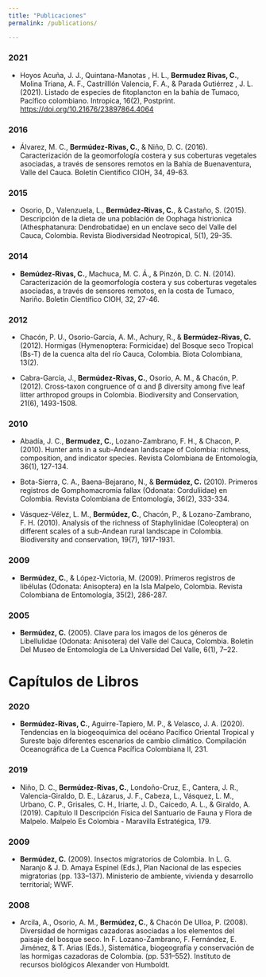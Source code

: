 ```yaml
---
title: "Publicaciones"
permalink: /publications/

---
```


### 2021
* Hoyos Acuña, J. J., Quintana-Manotas , H. L., **Bermudez Rivas, C.**, Molina Triana, A. F., Castrilllón Valencia, F. A., & Parada Gutiérrez , J. L. (2021). Listado de especies de fitoplancton en la bahía de Tumaco, Pacífico colombiano. Intropica, 16(2), Postprint. https://doi.org/10.21676/23897864.4064

### 2016
* Álvarez, M. C., **Bermúdez-Rivas, C.**, & Niño, D. C. (2016). Caracterización de la geomorfología costera y sus coberturas vegetales asociadas, a través de sensores remotos en la Bahía de Buenaventura, Valle del Cauca. Boletín Científico CIOH, 34, 49-63.

### 2015
* Osorio, D., Valenzuela, L., **Bermúdez-Rivas, C.**, & Castaño, S. (2015). Descripción de la dieta de una población de Oophaga histrionica (Athesphatanura: Dendrobatidae) en un enclave seco del Valle del Cauca, Colombia. Revista Biodiversidad Neotropical, 5(1), 29-35.

### 2014 
* **Bemúdez-Rivas, C.**, Machuca, M. C. Á., & Pinzón, D. C. N. (2014). Caracterización de la geomorfología costera y sus coberturas vegetales asociadas, a través de sensores remotos, en la costa de Tumaco, Nariño. Boletín Científico CIOH, 32, 27-46.

### 2012
* Chacón, P. U., Osorio-García, A. M., Achury, R., & **Bermúdez-Rivas, C.** (2012). Hormigas (Hymenoptera: Formicidae) del Bosque seco Tropical (Bs-T) de la cuenca alta del río Cauca, Colombia. Biota Colombiana, 13(2).

* Cabra-García, J., **Bermúdez-Rivas, C.**, Osorio, A. M., & Chacón, P. (2012). Cross-taxon congruence of α and β diversity among five leaf litter arthropod groups in Colombia. Biodiversity and Conservation, 21(6), 1493-1508.

### 2010
* Abadía, J. C., **Bermudez, C.**, Lozano-Zambrano, F. H., & Chacon, P. (2010). Hunter ants in a sub-Andean landscape of Colombia: richness, composition, and indicator species. Revista Colombiana de Entomología, 36(1), 127-134.

* Bota-Sierra, C. A., Baena-Bejarano, N., & **Bermúdez, C.** (2010). Primeros registros de Gomphomacromia fallax (Odonata: Corduliidae) en Colombia. Revista Colombiana de Entomología, 36(2), 333-334.

* Vásquez-Vélez, L. M., **Bermúdez, C.**, Chacón, P., & Lozano-Zambrano, F. H. (2010). Analysis of the richness of Staphylinidae (Coleoptera) on different scales of a sub-Andean rural landscape in Colombia. Biodiversity and conservation, 19(7), 1917-1931.

### 2009

* **Bermúdez, C.**, & López-Victoria, M. (2009). Primeros registros de libélulas (Odonata: Anisoptera) en la Isla Malpelo, Colombia. Revista Colombiana de Entomología, 35(2), 286-287.

### 2005
* **Bermúdez, C.** (2005). Clave para los imagos de los géneros de Libellulidae (Odonata: Anisotera) del Valle del Cauca, Colombia. Boletín Del Museo de Entomología de La Universidad Del Valle, 6(1), 7–22.

# Capítulos de Libros

### 2020 
* **Bermúdez-Rivas, C.**, Aguirre-Tapiero, M. P., & Velasco, J. A. (2020). Tendencias en la biogeoquímica del océano Pacífico Oriental Tropical y Sureste bajo diferentes escenarios de cambio climático. Compilación Oceanográfica de La Cuenca Pacífica Colombiana II, 231.

### 2019 
* Niño, D. C., **Bermúdez-Rivas, C.**, Londoño-Cruz, E., Cantera, J. R., Valencia-Giraldo, D. E., Lázarus, J. F., Cabeza, L., Vásquez, L. M., Urbano, C. P., Grisales, C. H., Iriarte, J. D., Caicedo, A. L., & Giraldo, A. (2019). Capítulo II Descripción Física del Santuario de Fauna y Flora de Malpelo. Malpelo Es Colombia - Maravilla Estratégica, 179.

### 2009
* **Bermúdez, C.** (2009). Insectos migratorios de Colombia. In L. G. Naranjo & J. D. Amaya Espinel (Eds.), Plan Nacional de las especies migratorias (pp. 133–137). Ministerio de ambiente, vivienda y desarrollo territorial; WWF.

### 2008

* Arcila, A., Osorio, A. M., **Bermúdez, C.**, & Chacón De Ulloa, P. (2008). Diversidad de hormigas cazadoras asociadas a los elementos del paisaje del bosque seco. In F. Lozano-Zambrano, F. Fernández, E. Jiménez, & T. Arias (Eds.), Sistemática, biogeografía y conservación de las hormigas cazadoras de Colombia. (pp. 531–552). Instituto de recursos biológicos Alexander von Humboldt.


